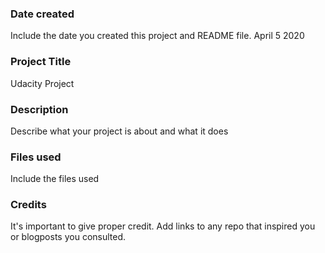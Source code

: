 ### Date created
Include the date you created this project and README file.
April 5 2020

### Project Title
Udacity Project

### Description
Describe what your project is about and what it does

### Files used
Include the files used

### Credits
It's important to give proper credit. Add links to any repo that inspired you or blogposts you consulted.

